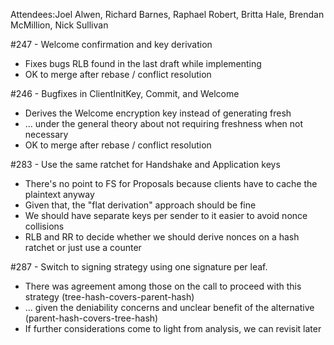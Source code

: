 Attendees:Joel Alwen, Richard Barnes, Raphael Robert, Britta Hale, Brendan McMillion, Nick Sullivan

#247 - Welcome confirmation and key derivation
* Fixes bugs RLB found in the last draft while implementing
* OK to merge after rebase / conflict resolution

#246 - Bugfixes in ClientInitKey, Commit, and Welcome
* Derives the Welcome encryption key instead of generating fresh
* ... under the general theory about not requiring freshness when not necessary
* OK to merge after rebase / conflict resolution

#283 - Use the same ratchet for Handshake and Application keys
* There's no point to FS for Proposals because clients have to cache the plaintext anyway
* Given that, the "flat derivation" approach should be fine
* We should have separate keys per sender to it easier to avoid nonce collisions
* RLB and RR to decide whether we should derive nonces on a hash ratchet or just use a counter

#287 - Switch to signing strategy using one signature per leaf.
* There was agreement among those on the call to proceed with this strategy (tree-hash-covers-parent-hash)
* ... given the deniability concerns and unclear benefit of the alternative (parent-hash-covers-tree-hash)
* If further considerations come to light from analysis, we can revisit later
